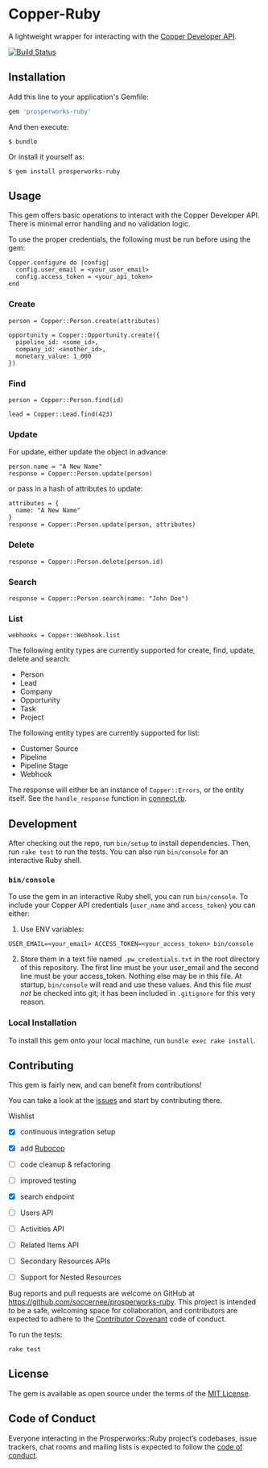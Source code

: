 # Copper-Ruby

A lightweight wrapper for interacting with the [Copper Developer API](https://www.prosperworks.com/developer_api).

[![Build Status](https://travis-ci.org/soccernee/prosperworks-ruby.svg?branch=master)](https://travis-ci.org/soccernee/prosperworks-ruby)

## Installation

Add this line to your application's Gemfile:

```ruby
gem 'prosperworks-ruby'
```

And then execute:

    $ bundle

Or install it yourself as:

    $ gem install prosperworks-ruby

## Usage

This gem offers basic operations to interact with the Copper Developer API. There is minimal error handling and no validation logic.

To use the proper credentials, the following must be run before using the gem:

```
Copper.configure do |config|
  config.user_email = <your_user_email>
  config.access_token = <your_api_token>
end
```

### Create

```
person = Copper::Person.create(attributes)

opportunity = Copper::Opportunity.create({
  pipeline_id: <some_id>,
  company_id: <another_id>,
  monetary_value: 1_000
})

```

### Find

```
person = Copper::Person.find(id)

lead = Copper::Lead.find(423)
```

### Update

For update, either update the object in advance:

```
person.name = "A New Name"
response = Copper::Person.update(person)
```

or pass in a hash of attributes to update:

```
attributes = {
  name: "A New Name"
}
response = Copper::Person.update(person, attributes)

```

### Delete

```
response = Copper::Person.delete(person.id)

```
### Search

```
response = Copper::Person.search(name: "John Doe")
```

### List

```
webhooks = Copper::Webhook.list
```

The following entity types are currently supported for create, find, update, delete and search:
* Person
* Lead
* Company
* Opportunity
* Task
* Project

The following entity types are currently supported for list:
* Customer Source
* Pipeline
* Pipeline Stage
* Webhook

The response will either be an instance of `Copper::Errors`, or the entity itself. See the `handle_response` function in [connect.rb](lib/prosperworks/api_operations/connect.rb).


## Development

After checking out the repo, run `bin/setup` to install dependencies. Then, run `rake test` to run the tests. You can also run `bin/console` for an interactive Ruby shell.

### `bin/console`

To use the gem in an interactive Ruby shell, you can run `bin/console`. To include your Copper API credentials (`user_name` and `access_token`) you can either:

1. Use ENV variables:
```
USER_EMAIL=<your_email> ACCESS_TOKEN=<your_access_token> bin/console
```
2. Store them in a text file named `.pw_credentials.txt` in the root directory of this repository. The first line must be your user_email and the second line must be your access_token. Nothing else may be in this file. At startup, `bin/console` will read and use these values. And this file *must not* be checked into git; it has been included in `.gitignore` for this very reason.

### Local Installation

To install this gem onto your local machine, run `bundle exec rake install`.

## Contributing

This gem is fairly new, and can benefit from contributions!

You can take a look at the [issues](https://github.com/soccernee/prosperworks-ruby/issues) and start by contributing there.

Wishlist
- [X] continuous integration setup
- [X] add [Rubocop](https://github.com/bbatsov/rubocop)
- [ ] code cleanup & refactoring
- [ ] improved testing
- [X] search endpoint
- [ ] Users API
- [ ] Activities API
- [ ] Related Items API
- [ ] Secondary Resources APIs
- [ ] Support for Nested Resources


Bug reports and pull requests are welcome on GitHub at https://github.com/soccernee/prosperworks-ruby. This project is intended to be a safe, welcoming space for collaboration, and contributors are expected to adhere to the [Contributor Covenant](http://contributor-covenant.org) code of conduct.

To run the tests:
```
rake test
```

## License

The gem is available as open source under the terms of the [MIT License](http://opensource.org/licenses/MIT).

## Code of Conduct

Everyone interacting in the Prosperworks::Ruby project’s codebases, issue trackers, chat rooms and mailing lists is expected to follow the [code of conduct](https://github.com/soccernee/prosperworks-ruby/blob/master/CODE_OF_CONDUCT.md).
